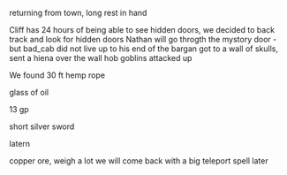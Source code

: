 returning from town, long rest in hand

Cliff has 24 hours of being able to see hidden doors, we decided to back track and look for hidden doors
Nathan will go throgth the mystory door - but bad_cab did not live up to his end of the bargan
got to a wall of skulls, sent a hiena over the wall
  hob goblins attacked up
  
 We found
30 ft hemp rope

glass of oil

13 gp

short silver sword

latern

copper ore, weigh a lot we will come back with a big teleport spell later
